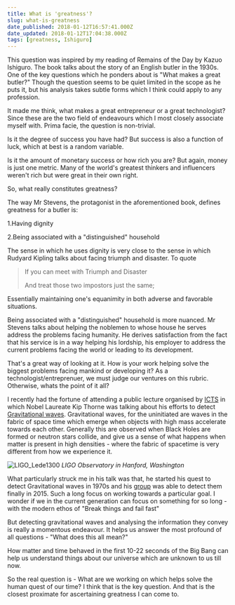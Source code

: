 ```yaml
---
title: What is 'greatness'?
slug: what-is-greatness
date_published: 2018-01-12T16:57:41.000Z
date_updated: 2018-01-12T17:04:38.000Z
tags: [greatness, Ishiguro]
---
```


This question was inspired by my reading of Remains of the Day by Kazuo Ishiguro. The book talks about the story of an English butler in the 1930s. One of the key questions which he ponders about is "What makes a great butler?" Though the question seems to be quiet limited in the scope as he puts it, but his analysis takes subtle forms which I think could apply to any profession.

It made me think, what makes a great entrepreneur or a great technologist? Since these are the two field of endeavours which I most closely associate myself with. Prima facie, the question is non-trivial.

Is it the degree of success you have had? But success is also a function of luck, which at best is a random variable.

Is it the amount of monetary success or how rich you are? But again, money is just one metric. Many of the world's greatest thinkers and influencers weren't rich but were great in their own right.

So, what really constitutes greatness?

The way Mr Stevens, the protagonist in the aforementioned book, defines greatness for a butler is:

1.Having dignity

2.Being associated with a "distinguished" household

The sense in which he uses dignity is very close to the sense in which Rudyard Kipling talks about facing triumph and disaster. To quote

> If you can meet with Triumph and Disaster
> 
> And treat those two impostors just the same;

Essentially maintaining one's equanimity in both adverse and favorable situations.

Being associated with a "distinguished" household is more nuanced. Mr Stevens talks about helping the noblemen to whose house he serves address the problems facing humanity. He derives satisfaction from the fact that his service is in a way helping his lordship, his employer to address the current problems facing the world or leading to its development.

That's a great way of looking at it. How is your work helping solve the biggest problems facing mankind or developing it? As a technologist/entreprenuer, we must judge our ventures on this rubric. Otherwise, whats the point of it all?

I recently had the fortune of attending a public lecture organised by [ICTS](https://www.icts.res.in/) in which Nobel Laureate Kip Thorne was talking about his efforts to detect [Gravitational waves](https://en.wikipedia.org/wiki/Gravitational_wave). Gravitational waves, for the uninitiated are waves in the fabric of space time which emerge when objects with high mass accelerate towards each other. Generally this are observed when Black Holes are formed or neutron stars collide, and give us a sense of what happens when matter is present in high densities - where the fabric of spacetime is very different from how we experience it.

![LIGO_Lede1300](/img/2018/01/LIGO_Lede1300.jpg)
*LIGO Observatory in Hanford, Washington*

What particularly struck me in his talk was that, he started his quest to detect Gravitational waves in 1970s and his [group](https://www.ligo.caltech.edu/page/what-is-ligo) was able to detect them finally in 2015. Such a long focus on working towards a particular goal. I wonder if we in the current generation can focus on something for so long - with the modern ethos of "Break things and fail fast"

But detecting gravitational waves and analysing the information they convey is really a momentous endeavour. It helps us answer the most profound of all questions - "What does this all mean?"

How matter and time behaved in the first 10-22 seconds of the Big Bang can help us understand things about our universe which are unknown to us till now.

So the real question is - What are we working on which helps solve the human quest of our time? I think that is the key question. And that is the closest proximate for ascertaining greatness I can come to.
